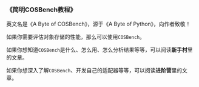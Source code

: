 ### 《简明COSBench教程》



英文名是《A Byte of COSBench》，源于《A Byte of Python》，向作者致敬！

如果你需要评估对象存储的性能，那么可以使用`COSBench`。



如果你想知道`COSBench`是什么、怎么用、怎么分析结果等等，可以阅读**新手村**里的文章。

如果你想深入了解`COSBench`、开发自己的适配器等等，可以阅读**进阶营**里的文章。